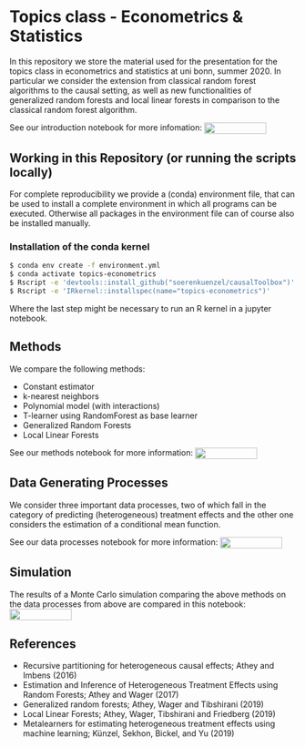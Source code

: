 # Topics class - Econometrics & Statistics

In this repository we store the material used for the presentation for the topics class
in econometrics and statistics at uni bonn, summer 2020. In particular we consider the
extension from classical random forest algorithms to the causal setting, as well as
new functionalities of generalized random forests and local linear forests in
comparison to the classical random forest algorithm.

See our introduction notebook for more infomation:
<a href="https://nbviewer.jupyter.org/github/timmens/topics-econometrics/blob/master/introduction.ipynb" 
    target="_parent">
    <img align="center" 
   src="https://raw.githubusercontent.com/jupyter/design/master/logos/Badges/nbviewer_badge.png" 
       width="109" height="20">
</a> 

## Working in this Repository (or running the scripts locally)

For complete reproducibility we provide a (conda) environment file, that can be used
to install a complete environment in which all programs can be executed. Otherwise
all packages in the environment file can of course also be installed manually.

### Installation of the conda kernel

```bash
$ conda env create -f environment.yml
$ conda activate topics-econometrics
$ Rscript -e 'devtools::install_github("soerenkuenzel/causalToolbox")'
$ Rscript -e 'IRkernel::installspec(name="topics-econometrics")'
```
Where the last step might be necessary to run an R kernel in a jupyter notebook.

## Methods

We compare the following methods:

- Constant estimator
- k-nearest neighbors
- Polynomial model (with interactions)
- T-learner using RandomForest as base learner
- Generalized Random Forests
- Local Linear Forests

See our methods notebook for more information:
<a href="https://nbviewer.jupyter.org/github/timmens/topics-econometrics/blob/master/methods.ipynb" 
    target="_parent">
    <img align="center" 
   src="https://raw.githubusercontent.com/jupyter/design/master/logos/Badges/nbviewer_badge.png" 
       width="109" height="20">
</a> 

## Data Generating Processes

We consider three important data processes, two of which fall in the category of
predicting (heterogeneous) treatment effects and the other one considers the estimation
of a conditional mean function.

See our data processes notebook for more information:
<a href="https://nbviewer.jupyter.org/github/timmens/topics-econometrics/blob/master/data_processes.ipynb" 
    target="_parent">
    <img align="center" 
   src="https://raw.githubusercontent.com/jupyter/design/master/logos/Badges/nbviewer_badge.png" 
       width="109" height="20">
</a> 


## Simulation

The results of a Monte Carlo simulation comparing the above methods on the data
processes from above are compared in this notebook:
<a href="https://nbviewer.jupyter.org/github/timmens/topics-econometrics/blob/master/simulation.ipynb" 
    target="_parent">
    <img align="center" 
   src="https://raw.githubusercontent.com/jupyter/design/master/logos/Badges/nbviewer_badge.png" 
       width="109" height="20">
</a> 


## References

- Recursive partitioning for heterogeneous causal effects; Athey and Imbens (2016)
- Estimation and Inference of Heterogeneous Treatment Effects using Random Forests;
Athey and Wager (2017)
- Generalized random forests; Athey, Wager and Tibshirani (2019)
- Local Linear Forests; Athey, Wager, Tibshirani and Friedberg (2019)
- Metalearners for estimating heterogeneous treatment effects using machine learning;
Künzel, Sekhon, Bickel, and Yu (2019)
